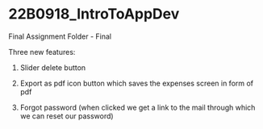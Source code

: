 # 22B0918_IntroToAppDev

Final Assignment Folder - Final

Three new features:

1)  Slider delete button
  
2)  Export as pdf icon button which saves the expenses screen in form of pdf
  
3)  Forgot password (when clicked we get a link to the mail through which we can reset our password)
